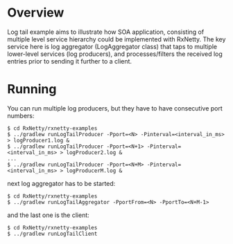 Overview
========

Log tail example aims to illustrate how SOA application, consisting of multiple level service hierarchy could be
implemented with RxNetty. The key service here is log aggregator (LogAggregator class) that taps to multiple
lower-level services (log producers), and processes/filters the received log entries prior to sending it further
to a client.

Running
=======

You can run multiple log producers, but they have to have consecutive port numbers:

```
$ cd RxNetty/rxnetty-examples
$ ../gradlew runLogTailProducer -Pport=<N> -Pinterval=<interval_in_ms> > logProducer1.log &
$ ../gradlew runLogTailProducer -Pport=<N+1> -Pinterval=<interval_in_ms> > logProducer2.log &
...
$ ../gradlew runLogTailProducer -Pport=<N+M> -Pinterval=<interval_in_ms> > logProducerM.log &
```

next log aggregator has to be started:

```
$ cd RxNetty/rxnetty-examples
$ ../gradlew runLogTailAggregator -PportFrom=<N> -PportTo=<N+M-1>
```

and the last one is the client:

```
$ cd RxNetty/rxnetty-examples
$ ../gradlew runLogTailClient
```

